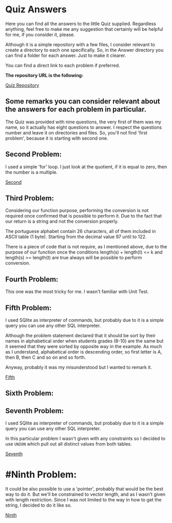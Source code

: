 # Quiz Answers

Here you can find all the answers to the little Quiz supplied. Regardless anything, feel free to make me any suggestion that certainly will be helpful for me, if you consider it, please.

Although it is a simple repository with a few files, I consider relevant to create a directory to each one specifically. So, in the Answer directory you can find a folder for each answer. Just to make it clearer. 

You can find a direct link to each problem if preferred.

**The repository URL is the following:**


[Quiz Repository](https://github.com/Julioarita/Quiz)

## Some remarks you can consider relevant about the answers for each problem in particular.

The Quiz was provided with nine questions, the very first of them was my name, so it actually has eight questions to answer. I respect the questions number and leave it on directories and files. So, you'll not find 'first problem', because it is starting with second one. 

## Second Problem:

I used a simple 'for' loop. I just look at the quotient, if it is equal
to zero, then the number is a multiple.

[Second](https://github.com/Julioarita/Quiz/tree/main/Answers/Second%20Problem)


## Third Problem:

Considering our function purpose, performing the conversion is not required 
once confirmed that is possible to perform it. Due to the fact that our return 
is a string and not the conversion properly.

The portuguese alphabet contain 26 characters, all of them included in 
ASCII table (1 byte). Starting from the decimal value 97 until to 122.

There is a piece of code that is not require, as I mentioned above, due to the
purpose of our function once the conditions length(s) + length(t) <= k and 
length(s) >= length(t) are true always will be possible to perform conversion.

[](https://github.com/Julioarita/Quiz/tree/main/Answers/Third%20Problem)


## Fourth Problem:

This one was the most tricky for me. I wasn't familiar with Unit Test. 



## Fifth Problem: 


I used SQlite as interpreter of commands, but probably due to it is a simple query you can use any other SQL interpreter.

Although the problem statement declared that it should be sort by their names in alphabetical order when students 
grades (8-10) are the same but it seemed that they were sorted by opposite way in the example.
As much as I understand, alphabetical order is descending order, so first letter is A, then B, then C and so on and so forth. 

Anyway, probably it was my misunderstood but I wanted to remark it.

[Fifth](https://github.com/Julioarita/Quiz/tree/main/Answers/Fifth%20Problem)


## Sixth Problem: 



## Seventh Problem:
I used SQlite as interpreter of commands, but probably due to it is a simple query you can use any other SQL interpreter.

In this particular problem I wasn't given with any constraints so I decided to use `UNION`
which pull out all distinct values from both tables.

[Seventh](https://github.com/Julioarita/Quiz/tree/main/Answers/Seventh%20Problem)

# #Ninth Problem:

It could be also possible to use a 'pointer', probably that would be the
best way to do it.
But we'll be constrained to vector length, and as I wasn't given with length restriction.
Since I was not limited to the way in how to get the string, I decided to do it like so.

[Ninth](https://github.com/Julioarita/Quiz/tree/main/Answers/Ninth%20Problem)


